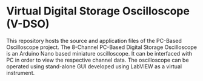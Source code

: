 # Virtual Digital Storage Oscilloscope (V-DSO)

This repository hosts the source and application files of the PC-Based Oscilloscope project.
The 8-Channel PC-Based Digital Storage Oscilloscope is an Arduino Nano based miniature oscilloscope. It can be interfaced with PC in order to view the respective channel data. The oscilloscope can be operated using stand-alone GUI developed using LabVIEW as a virtual instrument.

